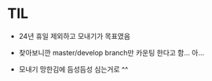 # TIL

- 24년 휴일 제외하고 모내기가 목표였음

- 찾아보니깐 master/develop branch만 카운팅 한다고 함... 아...

- 모내기 망한김에 듬성듬성 심는거로 ^^